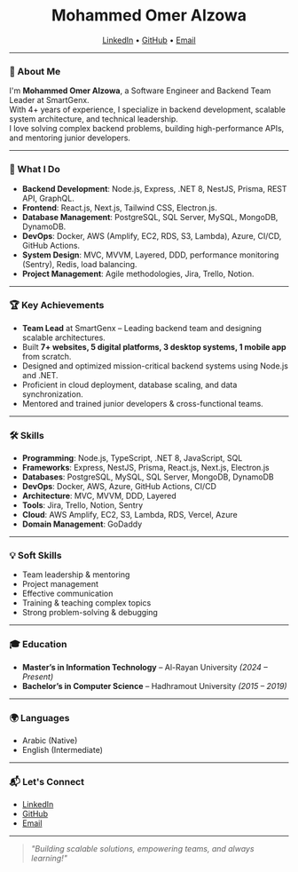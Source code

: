 <h1 align="center">Mohammed Omer Alzowa</h1>
<p align="center">
  <a href="https://www.linkedin.com/in/mohammed-al-zowa-b2b720275/">LinkedIn</a> •
  <a href="https://github.com/Mohammed-ALzowa">GitHub</a> •
  <a href="mailto:alzowa123@gmail.com">Email</a>
</p>

---

### 👋 About Me

I'm **Mohammed Omer Alzowa**, a Software Engineer and Backend Team Leader at SmartGenx.  
With 4+ years of experience, I specialize in backend development, scalable system architecture, and technical leadership.  
I love solving complex backend problems, building high-performance APIs, and mentoring junior developers.

---

### 🚀 What I Do

- **Backend Development**: Node.js, Express, .NET 8, NestJS, Prisma, REST API, GraphQL.
- **Frontend**: React.js, Next.js, Tailwind CSS, Electron.js.
- **Database Management**: PostgreSQL, SQL Server, MySQL, MongoDB, DynamoDB.
- **DevOps**: Docker, AWS (Amplify, EC2, RDS, S3, Lambda), Azure, CI/CD, GitHub Actions.
- **System Design**: MVC, MVVM, Layered, DDD, performance monitoring (Sentry), Redis, load balancing.
- **Project Management**: Agile methodologies, Jira, Trello, Notion.

---

### 🏆 Key Achievements

- **Team Lead** at SmartGenx – Leading backend team and designing scalable architectures.
- Built **7+ websites, 5 digital platforms, 3 desktop systems, 1 mobile app** from scratch.
- Designed and optimized mission-critical backend systems using Node.js and .NET.
- Proficient in cloud deployment, database scaling, and data synchronization.
- Mentored and trained junior developers & cross-functional teams.

---

### 🛠️ Skills

- **Programming**: Node.js, TypeScript, .NET 8, JavaScript, SQL
- **Frameworks**: Express, NestJS, Prisma, React.js, Next.js, Electron.js
- **Databases**: PostgreSQL, MySQL, SQL Server, MongoDB, DynamoDB
- **DevOps**: Docker, AWS, Azure, GitHub Actions, CI/CD
- **Architecture**: MVC, MVVM, DDD, Layered
- **Tools**: Jira, Trello, Notion, Sentry
- **Cloud**: AWS Amplify, EC2, S3, Lambda, RDS, Vercel, Azure
- **Domain Management**: GoDaddy

---

### 💡 Soft Skills

- Team leadership & mentoring
- Project management
- Effective communication
- Training & teaching complex topics
- Strong problem-solving & debugging

---

### 🎓 Education

- **Master’s in Information Technology** – Al-Rayan University *(2024 – Present)*
- **Bachelor’s in Computer Science** – Hadhramout University *(2015 – 2019)*

---

### 🌍 Languages

- Arabic (Native)
- English (Intermediate)

---

### 📬 Let's Connect

- [LinkedIn](https://www.linkedin.com/in/mohammed-al-zowa-b2b720275/)
- [GitHub](https://github.com/Mohammed-ALzowa)
- [Email](mailto:alzowa123@gmail.com)

---

> *"Building scalable solutions, empowering teams, and always learning!"*
